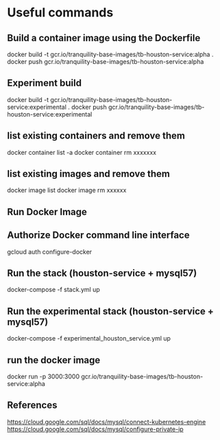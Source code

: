 # Useful commands
## Build a container image using the Dockerfile
docker build -t gcr.io/tranquility-base-images/tb-houston-service:alpha .
docker push gcr.io/tranquility-base-images/tb-houston-service:alpha

## Experiment build
docker build -t gcr.io/tranquility-base-images/tb-houston-service:experimental .
docker push gcr.io/tranquility-base-images/tb-houston-service:experimental

## list existing containers and remove them
docker container list -a 
docker container rm xxxxxxx

## list existing images and remove them 
docker image list 
docker image rm xxxxxx

## Run Docker Image
## Authorize Docker command line interface
gcloud auth configure-docker

## Run the stack (houston-service + mysql57)
docker-compose -f stack.yml up

## Run the experimental stack (houston-service + mysql57)
docker-compose -f experimental_houston_service.yml up

## run the docker image
docker run -p 3000:3000 gcr.io/tranquility-base-images/tb-houston-service:alpha

## References
https://cloud.google.com/sql/docs/mysql/connect-kubernetes-engine
https://cloud.google.com/sql/docs/mysql/configure-private-ip
